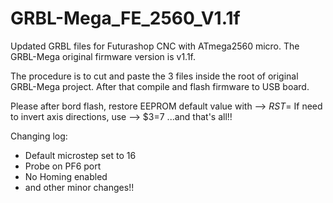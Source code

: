 # GRBL-Mega_FE_2560_V1.1f
Updated GRBL files for Futurashop CNC with ATmega2560 micro.
The GRBL-Mega original firmware version is v1.1f.

The procedure is to cut and paste the 3 files inside the root of original GRBL-Mega project. After that compile and flash firmware to USB board.

Please after bord flash, restore EEPROM default value with --> $RST=$
If need to invert axis directions, use --> $3=7
...and that's all!!


Changing log:
- Default microstep set to 16
- Probe on PF6 port
- No Homing enabled
- and other minor changes!!

